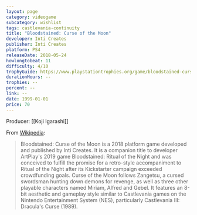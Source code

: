 ```yaml
---
layout: page
category: videogame
subcategory: wishlist
tags: castlevania-continuity
title: "Bloodstained: Curse of the Moon"
developer: Inti Creates
publisher: Inti Creates
platform: PS4
releaseDate: 2018-05-24
howlongtobeat: 11
difficulty: 4/10
trophyGuide: https://www.playstationtrophies.org/game/bloodstained-curse-of-the-moon-ps4/guide/
durationHours: --
trophies: --
percent: --
link: --
date: 1999-01-01
price: 70
---
```


Producer: [[Koji Igarashi]]

From [Wikipedia](https://en.wikipedia.org/wiki/Bloodstained:_Curse_of_the_Moon):

> Bloodstained: Curse of the Moon is a 2018 platform game developed and published by Inti Creates. It is a companion title to developer ArtPlay's 2019 game Bloodstained: Ritual of the Night and was conceived to fulfill the promise for a retro-style accompaniment to Ritual of the Night after its Kickstarter campaign exceeded crowdfunding goals. Curse of the Moon follows Zangetsu, a cursed swordsman hunting down demons for revenge, as well as three other playable characters named Miriam, Alfred and Gebel. It features an 8-bit aesthetic and gameplay style similar to Castlevania games on the Nintendo Entertainment System (NES), particularly Castlevania III: Dracula's Curse (1989).
